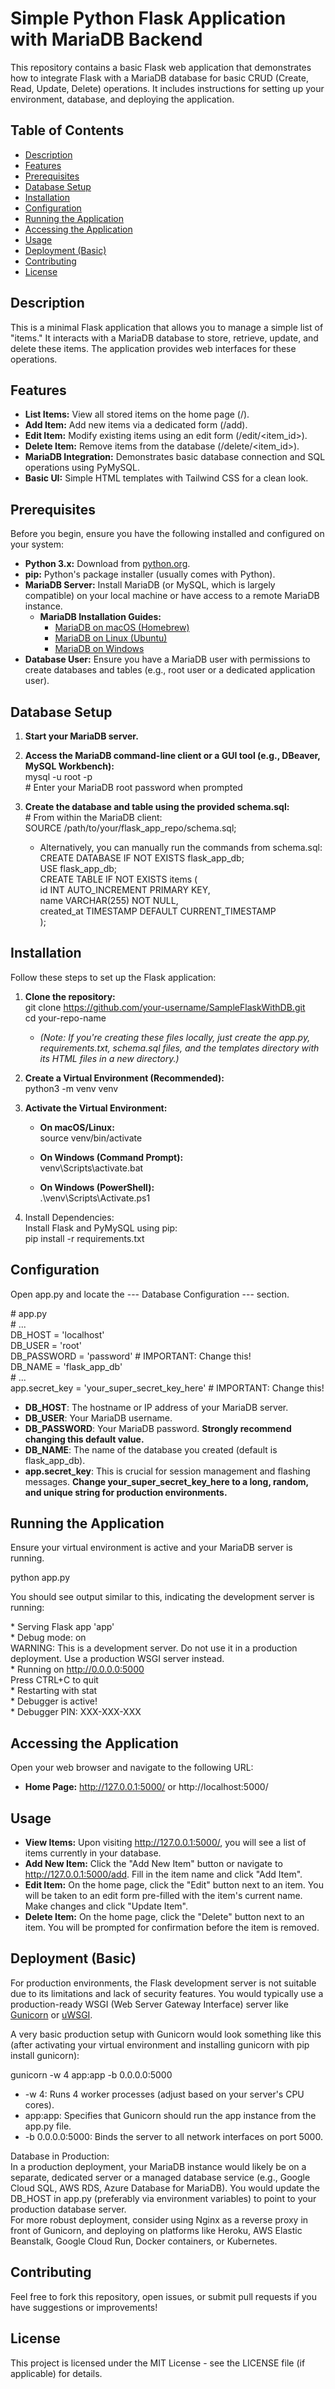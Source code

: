 # **Simple Python Flask Application with MariaDB Backend**

This repository contains a basic Flask web application that demonstrates how to integrate Flask with a MariaDB database for basic CRUD (Create, Read, Update, Delete) operations. It includes instructions for setting up your environment, database, and deploying the application.

## **Table of Contents**

* [Description](#bookmark=id.4o8p9oyf8k8a)  
* [Features](#bookmark=id.5g905yvki31a)  
* [Prerequisites](#bookmark=id.xi87jvwwu6m1)  
* [Database Setup](#bookmark=id.rx7n7w6vn34j)  
* [Installation](#bookmark=id.gysimz5drll0)  
* [Configuration](#bookmark=id.785n5hvkrpq6)  
* [Running the Application](#bookmark=id.h8eo3260a6s4)  
* [Accessing the Application](#bookmark=id.7c4rcw3gsw8e)  
* [Usage](#bookmark=id.ct0j08r52u7d)  
* [Deployment (Basic)](#bookmark=id.dr8ahqosvawd)  
* [Contributing](#bookmark=id.4dmdrg5we1cu)  
* [License](#bookmark=id.xjeosnhbhdqw)

## **Description**

This is a minimal Flask application that allows you to manage a simple list of "items." It interacts with a MariaDB database to store, retrieve, update, and delete these items. The application provides web interfaces for these operations.

## **Features**

* **List Items:** View all stored items on the home page (/).  
* **Add Item:** Add new items via a dedicated form (/add).  
* **Edit Item:** Modify existing items using an edit form (/edit/\<item\_id\>).  
* **Delete Item:** Remove items from the database (/delete/\<item\_id\>).  
* **MariaDB Integration:** Demonstrates basic database connection and SQL operations using PyMySQL.  
* **Basic UI:** Simple HTML templates with Tailwind CSS for a clean look.

## **Prerequisites**

Before you begin, ensure you have the following installed and configured on your system:

* **Python 3.x:** Download from [python.org](https://www.python.org/).  
* **pip:** Python's package installer (usually comes with Python).  
* **MariaDB Server:** Install MariaDB (or MySQL, which is largely compatible) on your local machine or have access to a remote MariaDB instance.  
  * **MariaDB Installation Guides:**  
    * [MariaDB on macOS (Homebrew)](https://mariadb.com/docs/deploy/install/mm_install/macos/homebrew/)  
    * [MariaDB on Linux (Ubuntu)](https://mariadb.com/docs/deploy/install/mm_install/linux/ubuntu/)  
    * [MariaDB on Windows](https://mariadb.com/docs/deploy/install/mm_install/windows/)  
* **Database User:** Ensure you have a MariaDB user with permissions to create databases and tables (e.g., root user or a dedicated application user).

## **Database Setup**

1. **Start your MariaDB server.**  
2. **Access the MariaDB command-line client or a GUI tool (e.g., DBeaver, MySQL Workbench):**  
   mysql \-u root \-p  
   \# Enter your MariaDB root password when prompted

3. **Create the database and table using the provided schema.sql:**  
   \# From within the MariaDB client:  
   SOURCE /path/to/your/flask\_app\_repo/schema.sql;

   * Alternatively, you can manually run the commands from schema.sql:  
     CREATE DATABASE IF NOT EXISTS flask\_app\_db;  
     USE flask\_app\_db;  
     CREATE TABLE IF NOT EXISTS items (  
         id INT AUTO\_INCREMENT PRIMARY KEY,  
         name VARCHAR(255) NOT NULL,  
         created\_at TIMESTAMP DEFAULT CURRENT\_TIMESTAMP  
     );

## **Installation**

Follow these steps to set up the Flask application:

1. **Clone the repository:**  
   git clone https://github.com/your-username/SampleFlaskWithDB.git  
   cd your-repo-name

   * *(Note: If you're creating these files locally, just create the app.py, requirements.txt, schema.sql files, and the templates directory with its HTML files in a new directory.)*  
2. **Create a Virtual Environment (Recommended):**  
   python3 \-m venv venv

3. **Activate the Virtual Environment:**  
   * **On macOS/Linux:**  
     source venv/bin/activate

   * **On Windows (Command Prompt):**  
     venv\\Scripts\\activate.bat

   * **On Windows (PowerShell):**  
     .\\venv\\Scripts\\Activate.ps1

4. Install Dependencies:  
   Install Flask and PyMySQL using pip:  
   pip install \-r requirements.txt

## **Configuration**

Open app.py and locate the \--- Database Configuration \--- section.

\# app.py  
\# ...  
DB\_HOST \= 'localhost'  
DB\_USER \= 'root'  
DB\_PASSWORD \= 'password' \# IMPORTANT: Change this\!  
DB\_NAME \= 'flask\_app\_db'  
\# ...  
app.secret\_key \= 'your\_super\_secret\_key\_here' \# IMPORTANT: Change this\!

* **DB\_HOST**: The hostname or IP address of your MariaDB server.  
* **DB\_USER**: Your MariaDB username.  
* **DB\_PASSWORD**: Your MariaDB password. **Strongly recommend changing this default value.**  
* **DB\_NAME**: The name of the database you created (default is flask\_app\_db).  
* **app.secret\_key**: This is crucial for session management and flashing messages. **Change your\_super\_secret\_key\_here to a long, random, and unique string for production environments.**

## **Running the Application**

Ensure your virtual environment is active and your MariaDB server is running.

python app.py

You should see output similar to this, indicating the development server is running:

 \* Serving Flask app 'app'  
 \* Debug mode: on  
WARNING: This is a development server. Do not use it in a production deployment. Use a production WSGI server instead.  
 \* Running on http://0.0.0.0:5000  
Press CTRL+C to quit  
 \* Restarting with stat  
 \* Debugger is active\!  
 \* Debugger PIN: XXX-XXX-XXX

## **Accessing the Application**

Open your web browser and navigate to the following URL:

* **Home Page:** http://127.0.0.1:5000/ or http://localhost:5000/

## **Usage**

* **View Items:** Upon visiting http://127.0.0.1:5000/, you will see a list of items currently in your database.  
* **Add New Item:** Click the "Add New Item" button or navigate to http://127.0.0.1:5000/add. Fill in the item name and click "Add Item".  
* **Edit Item:** On the home page, click the "Edit" button next to an item. You will be taken to an edit form pre-filled with the item's current name. Make changes and click "Update Item".  
* **Delete Item:** On the home page, click the "Delete" button next to an item. You will be prompted for confirmation before the item is removed.

## **Deployment (Basic)**

For production environments, the Flask development server is not suitable due to its limitations and lack of security features. You would typically use a production-ready WSGI (Web Server Gateway Interface) server like [Gunicorn](https://gunicorn.org/) or [uWSGI](https://uwsgi-docs.readthedocs.io/en/latest/).

A very basic production setup with Gunicorn would look something like this (after activating your virtual environment and installing gunicorn with pip install gunicorn):

gunicorn \-w 4 app:app \-b 0.0.0.0:5000

* \-w 4: Runs 4 worker processes (adjust based on your server's CPU cores).  
* app:app: Specifies that Gunicorn should run the app instance from the app.py file.  
* \-b 0.0.0.0:5000: Binds the server to all network interfaces on port 5000\.

Database in Production:  
In a production deployment, your MariaDB instance would likely be on a separate, dedicated server or a managed database service (e.g., Google Cloud SQL, AWS RDS, Azure Database for MariaDB). You would update the DB\_HOST in app.py (preferably via environment variables) to point to your production database server.  
For more robust deployment, consider using Nginx as a reverse proxy in front of Gunicorn, and deploying on platforms like Heroku, AWS Elastic Beanstalk, Google Cloud Run, Docker containers, or Kubernetes.

## **Contributing**

Feel free to fork this repository, open issues, or submit pull requests if you have suggestions or improvements\!

## **License**

This project is licensed under the MIT License \- see the LICENSE file (if applicable) for details.

